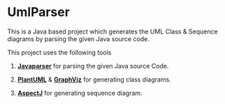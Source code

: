 # UmlParser

This is a Java based project which generates the UML Class & Sequence diagrams by parsing the given Java source code.

This project uses the following tools

1. **[Javaparser](http://javaparser.org/index.html)** for parsing the given Java source Code.

2. **[PlantUML](http://plantuml.com/)** & **[GraphViz](http://plantuml.com/graphviz-dot)** for generating class diagrams.

3. **[AspectJ](https://eclipse.org/aspectj/doc/next/progguide/language-joinPoints.html)** for generating sequence diagram.
